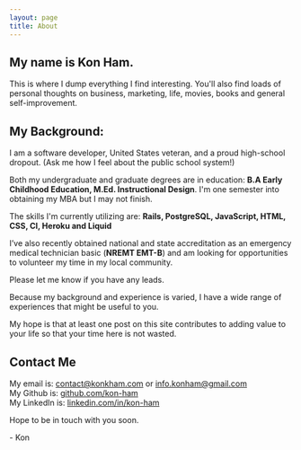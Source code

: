 ```yaml
---
layout: page
title: About
---
```


## My name is Kon Ham.
This is where I dump everything I find interesting. You'll also find loads of personal thoughts on business, marketing, life, movies, books and general self-improvement. 

## My Background:
I am a software developer, United States veteran, and a proud high-school dropout. (Ask me how I feel about the public school system!)

Both my undergraduate and graduate degrees are in education: **B.A Early Childhood Education, M.Ed. Instructional Design**. I'm one semester into obtaining my MBA but I may not finish.

The skills I'm currently utilizing are: **Rails, PostgreSQL, JavaScript, HTML, CSS, CI, Heroku and Liquid**

I’ve also recently obtained national and state accreditation as an emergency medical technician basic (**NREMT EMT-B**) and am looking for opportunities to volunteer my time in my local community. 

Please let me know if you have any leads.

Because my background and experience is varied, I have a wide range of experiences that might be useful to you.  

My hope is that at least one post on this site contributes to adding value to your life so that your time here is not wasted.

## Contact Me
My email is: [contact@konkham.com](mailto:contact@konkham.com) or [info.konham@gmail.com](mailto:info.konham@gmail.com)    
My Github is: [github.com/kon-ham](github.com/kon-ham)  
My LinkedIn is: [linkedin.com/in/kon-ham](https://www.linkedin.com/in/kon-ham)

Hope to be in touch with you soon. 

\- Kon